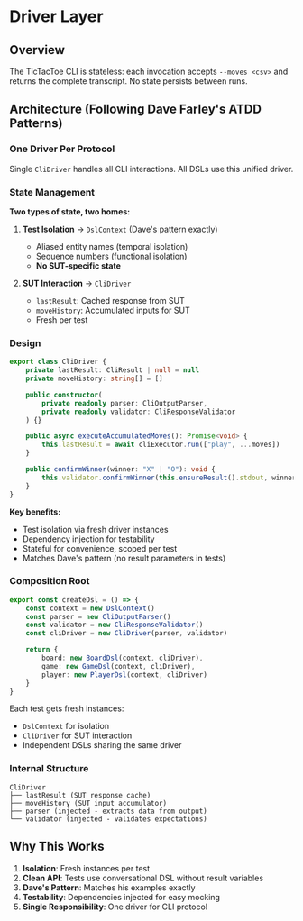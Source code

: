 # Driver Layer

## Overview

The TicTacToe CLI is stateless: each invocation accepts `--moves <csv>` and returns the complete transcript. No state persists between runs.

## Architecture (Following Dave Farley's ATDD Patterns)

### One Driver Per Protocol

Single `CliDriver` handles all CLI interactions. All DSLs use this unified driver.

### State Management

**Two types of state, two homes:**

1. **Test Isolation** → `DslContext` (Dave's pattern exactly)

    - Aliased entity names (temporal isolation)
    - Sequence numbers (functional isolation)
    - **No SUT-specific state**

2. **SUT Interaction** → `CliDriver`
    - `lastResult`: Cached response from SUT
    - `moveHistory`: Accumulated inputs for SUT
    - Fresh per test

### Design

```typescript
export class CliDriver {
    private lastResult: CliResult | null = null
    private moveHistory: string[] = []

    public constructor(
        private readonly parser: CliOutputParser,
        private readonly validator: CliResponseValidator
    ) {}

    public async executeAccumulatedMoves(): Promise<void> {
        this.lastResult = await cliExecutor.run(["play", ...moves])
    }

    public confirmWinner(winner: "X" | "O"): void {
        this.validator.confirmWinner(this.ensureResult().stdout, winner)
    }
}
```

**Key benefits:**

-   Test isolation via fresh driver instances
-   Dependency injection for testability
-   Stateful for convenience, scoped per test
-   Matches Dave's pattern (no result parameters in tests)

### Composition Root

```typescript
export const createDsl = () => {
    const context = new DslContext()
    const parser = new CliOutputParser()
    const validator = new CliResponseValidator()
    const cliDriver = new CliDriver(parser, validator)

    return {
        board: new BoardDsl(context, cliDriver),
        game: new GameDsl(context, cliDriver),
        player: new PlayerDsl(context, cliDriver)
    }
}
```

Each test gets fresh instances:

-   `DslContext` for isolation
-   `CliDriver` for SUT interaction
-   Independent DSLs sharing the same driver

### Internal Structure

```
CliDriver
├── lastResult (SUT response cache)
├── moveHistory (SUT input accumulator)
├── parser (injected - extracts data from output)
└── validator (injected - validates expectations)
```

## Why This Works

1. **Isolation**: Fresh instances per test
2. **Clean API**: Tests use conversational DSL without result variables
3. **Dave's Pattern**: Matches his examples exactly
4. **Testability**: Dependencies injected for easy mocking
5. **Single Responsibility**: One driver for CLI protocol
